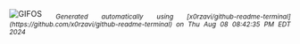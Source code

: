 <div align="justify">
<picture>
    <source media="(prefers-color-scheme: dark)" srcset="https://i.ibb.co/0DpKnq6/output-gif.gif">
    <source media="(prefers-color-scheme: light)" srcset="https://i.ibb.co/0DpKnq6/output-gif.gif">
    <img alt="GIFOS" src="https://i.ibb.co/0DpKnq6/output-gif.gif">
</picture>
<sub><i>Generated automatically using [x0rzavi/github-readme-terminal](https://github.com/x0rzavi/github-readme-terminal) on Thu Aug 08 08:42:35 PM EDT 2024</i></sub>
</div>

<!--  -->